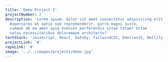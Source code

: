 ```yaml
---
title: 'Demo Project 2'
projectNumber: 2
description: 'Lorem ipsum, dolor sit amet consectetur adipisicing elit.
  Asperiores at optio sed reprehenderit, porro magni iusto,
  cumque ab ea amet ipsa eveniet perferendis vitae totam? Vitae
  natus necessitatibus doloremque architecto?'
techStack: 'JavaScript, React, Gatsby, TailwindCSS, EmotionJS, Netlify'
projectLink: '#'
repoLink: '#'
image: '../../images/projects/demo.jpg'
---
```

